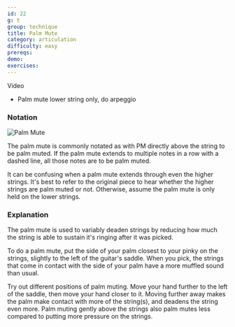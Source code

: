 ```yaml
---
id: 22
g: t
group: technique
title: Palm Mute
category: articulation
difficulty: easy
prereqs: 
demo: 
exercises:
---
```


Video
- Palm mute lower string only, do arpeggio

### Notation

![Palm Mute]()

The palm mute is commonly notated as with PM directly above the string to be palm muted. If the palm mute extends to multiple notes in a row with a dashed line, all those notes are to be palm muted.

It can be confusing when a palm mute extends through even the <span class="tt" data-tip="the strings with the higher pitches, or at the top of the tab">higher strings</span>. It's best to refer to the original piece to hear whether the higher strings are palm muted or not. Otherwise, assume the palm mute is only held on the lower strings.

### Explanation

The palm mute is used to variably deaden strings by reducing how much the string is able to sustain it's ringing after it was picked.

To do a palm mute, put the side of your palm closest to your pinky on the strings, slightly to the left of the guitar's <span class="tt" data-tip="white strip that touches your strings next to your picking hand">saddle</span>. When you pick, the strings that come in contact with the side of your palm have a more muffled sound than usual.

Try out different positions of palm muting. Move your hand further to the left of the saddle, then move your hand closer to it. Moving further away makes the palm make contact with more of the string(s), and deadens the string even more. Palm muting gently above the strings also palm mutes less compared to putting more pressure on the strings.